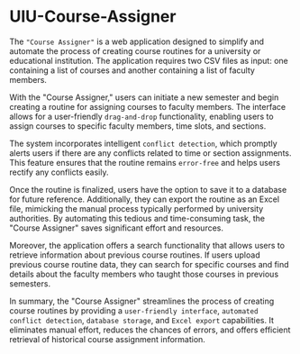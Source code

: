 # UIU-Course-Assigner

The `"Course Assigner"` is a web application designed to simplify and automate the process of creating course routines for a university or educational institution. The application requires two CSV files as input: one containing a list of courses and another containing a list of faculty members.

With the "Course Assigner," users can initiate a new semester and begin creating a routine for assigning courses to faculty members. The interface allows for a user-friendly `drag-and-drop` functionality, enabling users to assign courses to specific faculty members, time slots, and sections.

The system incorporates intelligent `conflict detection`, which promptly alerts users if there are any conflicts related to time or section assignments. This feature ensures that the routine remains `error-free` and helps users rectify any conflicts easily.

Once the routine is finalized, users have the option to save it to a database for future reference. Additionally, they can export the routine as an Excel file, mimicking the manual process typically performed by university authorities. By automating this tedious and time-consuming task, the "Course Assigner" saves significant effort and resources.

Moreover, the application offers a search functionality that allows users to retrieve information about previous course routines. If users upload previous course routine data, they can search for specific courses and find details about the faculty members who taught those courses in previous semesters.

In summary, the "Course Assigner" streamlines the process of creating course routines by providing a `user-friendly interface`, `automated conflict detection`, `database storage`, and `Excel export` capabilities. It eliminates manual effort, reduces the chances of errors, and offers efficient retrieval of historical course assignment information.
